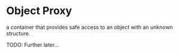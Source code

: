 # Object Proxy

a container that provides safe access to an object with an unknown structure.

TODO: Further later...
